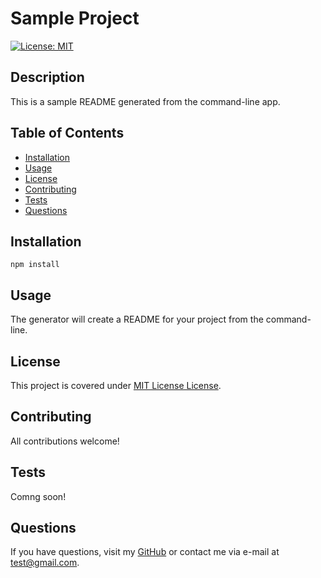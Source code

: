 # Sample Project

[![License: MIT](https://img.shields.io/badge/License-MIT-yellow.svg)](https://opensource.org/licenses/MIT)

## Description

This is a sample README generated from the command-line app.

## Table of Contents

* [Installation](#installation)
* [Usage](#usage)
* [License](#license)
* [Contributing](#contributing)
* [Tests](#tests)
* [Questions](#questions)

## Installation

`npm install`

## Usage

The generator will create a README for your project from the command-line.

## License

    
This project is covered under [MIT License License](https://opensource.org/licenses/MIT).


## Contributing

All contributions welcome!

## Tests

Comng soon!

## Questions
If you have questions, visit my [GitHub](https://github.com/pdxbellasaurus) or contact me via e-mail at <test@gmail.com>.
